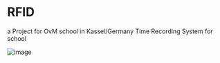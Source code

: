 # RFID
a Project for OvM school in Kassel/Germany
Time Recording System for school

![image](https://user-images.githubusercontent.com/70324089/179172758-795b33b1-90db-4023-9d0d-e7364576ee1d.png)
